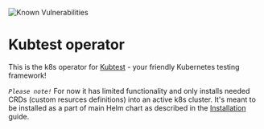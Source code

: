 ![Known Vulnerabilities](https://snyk.io/test/github/kubeshop/kubtest-operator/badge.svg)

# Kubtest operator 

This is the k8s operator for [Kubtest](https://github.com/kubeshop/kubtest/) - your friendly Kubernetes testing framework!

*`Please note!`* For now it has limited functionality and only installs needed CRDs (custom resurces definitions) into an active k8s cluster. 
It's meant to be installed as a part of main Helm chart as described in the [Installation](https://kubeshop.github.io/kubtest/installing/) guide.

